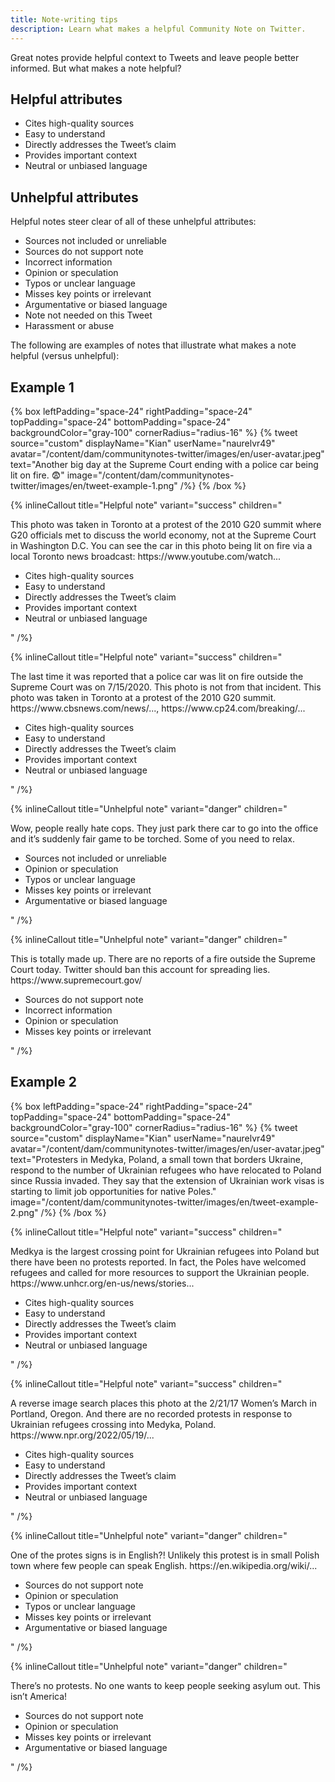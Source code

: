```yaml
---
title: Note-writing tips
description: Learn what makes a helpful Community Note on Twitter.
---
```


Great notes provide helpful context to Tweets and leave people better informed. But what makes a note helpful?

## Helpful attributes

- Cites high-quality sources
- Easy to understand
- Directly addresses the Tweet’s claim
- Provides important context
- Neutral or unbiased language

## Unhelpful attributes

Helpful notes steer clear of all of these unhelpful attributes:

- Sources not included or unreliable
- Sources do not support note
- Incorrect information
- Opinion or speculation
- Typos or unclear language
- Misses key points or irrelevant
- Argumentative or biased language
- Note not needed on this Tweet
- Harassment or abuse

The following are examples of notes that illustrate what makes a note helpful (versus unhelpful):

## Example 1

{% box  leftPadding="space-24" rightPadding="space-24" topPadding="space-24" bottomPadding="space-24" backgroundColor="gray-100" cornerRadius="radius-16" %}
{% tweet source="custom" displayName="Kian" userName="naurelvr49" avatar="/content/dam/communitynotes-twitter/images/en/user-avatar.jpeg" text="Another big day at the Supreme Court ending with a police car being lit on fire. 😨"  image="/content/dam/communitynotes-twitter/images/en/tweet-example-1.png" /%}
{% /box %}

{% inlineCallout title="Helpful note" variant="success" children="<div>

<p>This photo was taken in Toronto at a protest of the 2010 G20 summit where G20 officials met to discuss the world economy, not at the Supreme Court in Washington D.C. You can see the car in this photo being lit on fire via a local Toronto news broadcast: https://www.youtube.com/watch...</p>
<ul>
<li>Cites high-quality sources</li>
<li>Easy to understand</li>
<li>Directly addresses the Tweet’s claim</li>
<li>Provides important context</li>
<li>Neutral or unbiased language</li>
</ul>
</div>"  /%}

{% inlineCallout title="Helpful note" variant="success" children="<div>

<p>The last time it was reported that a police car was lit on fire outside the Supreme Court was on 7/15/2020. This photo is not from that incident. This photo was taken in Toronto at a protest of the 2010 G20 summit. https://www.cbsnews.com/news/..., https://www.cp24.com/breaking/...</p>
<ul>
<li>Cites high-quality sources</li>
<li>Easy to understand</li>
<li>Directly addresses the Tweet’s claim</li>
<li>Provides important context</li>
<li>Neutral or unbiased language</li>
</ul>
</div>"  /%}

{% inlineCallout title="Unhelpful note" variant="danger" children="<div>

<p>Wow, people really hate cops. They just park there car to go into the office and it’s suddenly fair game to be torched. Some of you need to relax.</p>
<ul>
<li>Sources not included or unreliable</li>
<li>Opinion or speculation</li>
<li>Typos or unclear language</li>
<li>Misses key points or irrelevant</li>
<li>Argumentative or biased language</li>
</ul>
</div>"  /%}

{% inlineCallout title="Unhelpful note" variant="danger" children="<div>

<p>This is totally made up. There are no reports of a fire outside the Supreme Court today. Twitter should ban this account for spreading lies. https://www.supremecourt.gov/</p>
<ul>
<li>Sources do not support note</li>
<li>Incorrect information</li>
<li>Opinion or speculation</li>
<li>Misses key points or irrelevant</li>
</ul>
</div>"  /%}

## Example 2

{% box  leftPadding="space-24" rightPadding="space-24" topPadding="space-24" bottomPadding="space-24" backgroundColor="gray-100" cornerRadius="radius-16" %}
{% tweet source="custom" displayName="Kian" userName="naurelvr49" avatar="/content/dam/communitynotes-twitter/images/en/user-avatar.jpeg" text="Protesters in Medyka, Poland, a small town that borders Ukraine, respond to the number of Ukrainian refugees who have relocated to Poland since Russia invaded. They say that the extension of Ukrainian work visas is starting to limit job opportunities for native Poles."  image="/content/dam/communitynotes-twitter/images/en/tweet-example-2.png" /%}
{% /box %}

{% inlineCallout title="Helpful note" variant="success" children="<div>

<p>Medkya is the largest crossing point for Ukrainian refugees into Poland but there have been no protests reported. In fact, the Poles have welcomed refugees and called for more resources to support the Ukrainian people. https://www.unhcr.org/en-us/news/stories...
</p>
<ul>
<li>Cites high-quality sources</li>
<li>Easy to understand</li>
<li>Directly addresses the Tweet’s claim</li>
<li>Provides important context</li>
<li>Neutral or unbiased language</li>
</ul>
</div>"  /%}

{% inlineCallout title="Helpful note" variant="success" children="<div>

<p>A reverse image search places this photo at the 2/21/17 Women’s March in Portland, Oregon. And there are no recorded protests in response to Ukrainian refugees crossing into Medyka, Poland. https://www.npr.org/2022/05/19/...
</p>
<ul>
<li>Cites high-quality sources</li>
<li>Easy to understand</li>
<li>Directly addresses the Tweet’s claim</li>
<li>Provides important context</li>
<li>Neutral or unbiased language</li>
</ul>
</div>"  /%}

{% inlineCallout title="Unhelpful note" variant="danger" children="<div>

<p>One of the protes signs is in English?! Unlikely this protest is in small Polish town where few people can speak English. https://en.wikipedia.org/wiki/...</p>
<ul>
<li>Sources do not support note</li>
<li>Opinion or speculation</li>
<li>Typos or unclear language</li>
<li>Misses key points or irrelevant</li>
<li>Argumentative or biased language</li>
</ul>
</div>"  /%}

{% inlineCallout title="Unhelpful note" variant="danger" children="<div>

<p>There’s no protests. No one wants to keep people seeking asylum out. This isn’t America!</p>
<ul>
<li>Sources do not support note</li>
<li>Opinion or speculation</li>
<li>Misses key points or irrelevant</li>
<li>Argumentative or biased language</li>
</ul>
</div>"  /%}
